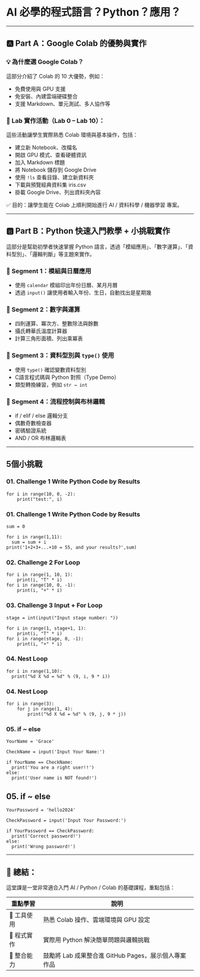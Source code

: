 # AI 必學的程式語言？Python？應用？
---

## 🅰️ Part A：Google Colab 的優勢與實作

### 💡 為什麼選 Google Colab？

這部分介紹了 Colab 的 10 大優勢，例如：

* 免費使用與 GPU 支援
* 免安裝、內建雲端硬碟整合
* 支援 Markdown、單元測試、多人協作等

### 🔬 Lab 實作活動（Lab 0 – Lab 10）：

這些活動讓學生實際熟悉 Colab 環境與基本操作，包括：

* 建立新 Notebook、改檔名
* 開啟 GPU 模式、查看硬體資訊
* 加入 Markdown 標題
* 將 Notebook 儲存到 Google Drive
* 使用 `!ls` 查看目錄、建立新資料夾
* 下載與預覽經典資料集 iris.csv
* 掛載 Google Drive、列出資料夾內容

✅ 目的：讓學生能在 Colab 上順利開始進行 AI / 資料科學 / 機器學習 專案。

---

## 🅱️ Part B：Python 快速入門教學 + 小挑戰實作

這部分是幫助初學者快速掌握 Python 語言，透過「模組應用」、「數字運算」、「資料型別」、「邏輯判斷」等主題來實作。

### 🎯 Segment 1：模組與日曆應用

* 使用 `calendar` 模組印出年份日曆、某月月曆
* 透過 `input()` 讓使用者輸入年份、生日，自動找出是星期幾

### 🎯 Segment 2：數字與運算

* 四則運算、冪次方、整數除法與餘數
* 攝氏轉華氏溫度計算器
* 計算三角形面積、列出乘冪表

### 🎯 Segment 3：資料型別與 `type()` 使用

* 使用 `type()` 確認變數資料型別
* C語言程式碼與 Python 對照（Type Demo）
* 類型轉換練習，例如 `str → int`

### 🎯 Segment 4：流程控制與布林邏輯

* if / elif / else 邏輯分支
* 偶數奇數檢查器
* 密碼驗證系統
* AND / OR 布林邏輯表

---
## 5個小挑戰
### 01. Challenge 1 Write Python Code by Results

    for i in range(10, 0, -2):
        print("test:", i)
    
### 01. Challenge 1 Write Python Code by Results

    sum = 0
    
    for i in range(1,11):
      sum = sum + i
    print('1+2+3+...+10 = 55, and your results?',sum)

### 02. Challenge 2 For Loop

    for i in range(1, 10, 1):
        print(i, "T" * i)
    for i in range(10, 0, -1):
        print(i, "+" * i)

### 03. Challenge 3 Input + For Loop

    stage = int(input("Input stage number: ")) 
    
    for i in range(1, stage+1, 1):
        print(i, "T" * i)
    for i in range(stage, 0, -1):
        print(i, "+" * i)

### 04. Nest Loop

    for i in range(1,10):
      print("%d X %d = %d" % (9, i, 9 * i))

### 04. Nest Loop

    for i in range(3): 
        for j in range(1, 4):  
            print("%d X %d = %d" % (9, j, 9 * j))

### 05. if ~ else
    YourName = 'Grace'

    CheckName = input('Input Your Name:')

    if YourName == CheckName:
      print('You are a right user!!')
    else:
      print('User name is NOT found!')

## 05. if ~ else
    YourPassword = 'hello2024'
    
    CheckPassword = input('Input Your Password:')

    if YourPassword == CheckPassword:
      print('Correct password!')
    else:
      print('Wrong password!')

---
## 🧠 總結：

這堂課是一堂非常適合入門 AI / Python / Colab 的基礎課程，重點包括：

| 重點學習    | 說明                                  |
| ------- | ----------------------------------- |
| 📌 工具使用 | 熟悉 Colab 操作、雲端環境與 GPU 設定            |
| 📌 程式實作 | 實際用 Python 解決簡單問題與邏輯挑戰              |
| 📌 整合能力 | 鼓勵將 Lab 成果整合進 GitHub Pages，展示個人專案作品 |

